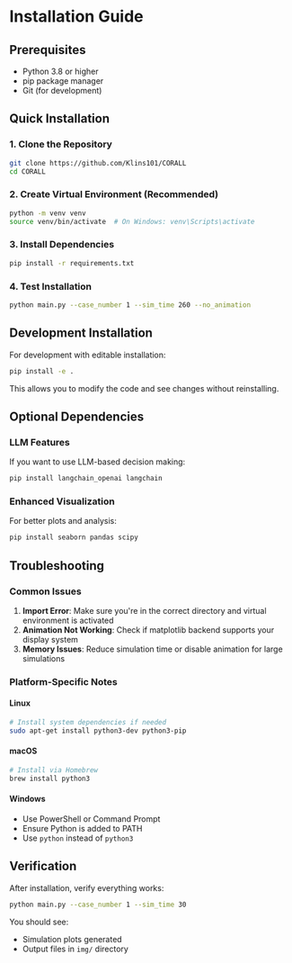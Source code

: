 # Installation Guide

## Prerequisites

- Python 3.8 or higher
- pip package manager
- Git (for development)

## Quick Installation

### 1. Clone the Repository
```bash
git clone https://github.com/Klins101/CORALL
cd CORALL
```

### 2. Create Virtual Environment (Recommended)
```bash
python -m venv venv
source venv/bin/activate  # On Windows: venv\Scripts\activate
```

### 3. Install Dependencies
```bash
pip install -r requirements.txt
```

### 4. Test Installation
```bash
python main.py --case_number 1 --sim_time 260 --no_animation
```

## Development Installation

For development with editable installation:
```bash
pip install -e .
```

This allows you to modify the code and see changes without reinstalling.

## Optional Dependencies

### LLM Features
If you want to use LLM-based decision making:
```bash
pip install langchain_openai langchain
```

### Enhanced Visualization
For better plots and analysis:
```bash
pip install seaborn pandas scipy
```

## Troubleshooting

### Common Issues

1. **Import Error**: Make sure you're in the correct directory and virtual environment is activated
2. **Animation Not Working**: Check if matplotlib backend supports your display system
3. **Memory Issues**: Reduce simulation time or disable animation for large simulations

### Platform-Specific Notes

#### Linux
```bash
# Install system dependencies if needed
sudo apt-get install python3-dev python3-pip
```

#### macOS
```bash
# Install via Homebrew
brew install python3
```

#### Windows
- Use PowerShell or Command Prompt
- Ensure Python is added to PATH
- Use `python` instead of `python3`

## Verification

After installation, verify everything works:

```bash
python main.py --case_number 1 --sim_time 30
```

You should see:
- Simulation plots generated
- Output files in `img/` directory